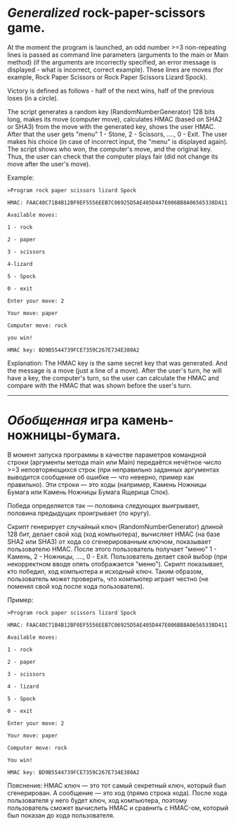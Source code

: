 # *Generalized* rock-paper-scissors game.

At the moment the program is launched, an odd number >=3 non-repeating lines is passed as command line parameters (arguments to the main or Main method) (if the arguments are incorrectly specified, an error message is displayed - what is incorrect, correct example).
These lines are moves (for example, Rock Paper Scissors or Rock Paper Scissors Lizard Spock).

Victory is defined as follows - half of the next wins, half of the previous loses (in a circle).

The script generates a random key (RandomNumberGenerator) 128 bits long, makes its move (computer move), calculates HMAC (based on SHA2 or SHA3) from the move with the generated key, shows the user HMAC. After that the user gets "menu" 1 - Stone, 2 - Scissors, ...., 0 - Exit. The user makes his choice (in case of incorrect input, the "menu" is displayed again). The script shows who won, the computer's move, and the original key.
Thus, the user can check that the computer plays fair (did not change its move after the user's move).

Example:
    
    >Program rock paper scissors lizard Spock

    HMAC: FAAC40C71B4B12BF0EF5556EEB7C06925D5AE405D447E006BB8A06565338D411

    Available moves:

    1 - rock

    2 - paper

    3 - scissors

    4-lizard

    5 - Spock

    0 - exit

    Enter your move: 2

    Your move: paper

    Computer move: rock

    you win!

    HMAC key: BD9B5544739FCE7359C267E734E380A2

Explanation: The HMAC key is the same secret key that was generated. And the message is a move (just a line of a move). After the user's turn, he will have a key, the computer's turn, so the user can calculate the HMAC and compare with the HMAC that was shown before the user's turn.

_______________________________________________________________________________________________________________________________________________________________________

# *Обобщенная* игра камень-ножницы-бумага.

В момент запуска программы в качестве параметров командной строки (аргументы метода main или Main) передаётся нечётное число >=3 неповторяющихся строк (при неправильно заданных аргументах выводится сообщение об ошибке — что неверно, пример как правильно). 
Эти строки — это ходы (например, Камень Ножницы Бумага или Камень Ножницы Бумага Ящерица Спок). 

Победа определяется так — половина следующих выигрывает, половина предыдущих проигрывает (по кругу).

Скрипт генерирует случайный ключ (RandomNumberGenerator) длиной 128 бит, делает свой ход (ход компьютера), вычисляет HMAC (на базе SHA2 или SHA3) от хода со сгенерированным ключом, показывает пользователю HMAC. После этого пользователь получает "меню" 1 - Камень, 2 - Ножницы, ...., 0 - Exit. Пользователь делает свой выбор (при некорректном вводе опять отображается "меню"). Скрипт показывает, кто победил, ход компьютера и исходный ключ.
Таким образом, пользователь может проверить, что компьютер играет честно (не поменял свой ход после хода пользователя).

Пример:
    
    >Program rock paper scissors lizard Spock

    HMAC: FAAC40C71B4B12BF0EF5556EEB7C06925D5AE405D447E006BB8A06565338D411

    Available moves:

    1 - rock

    2 - paper

    3 - scissors

    4 - lizard

    5 - Spock

    0 - exit

    Enter your move: 2

    Your move: paper

    Computer move: rock

    You win!

    HMAC key: BD9B5544739FCE7359C267E734E380A2

Пояснение: HMAC ключ — это тот самый секретный ключ, который был сгенерирован. А сообщение — это ход (прямо строка хода). После хода пользователя у него будет ключ, ход компьютера, поэтому пользователь сможет вычислить HMAC и сравнить с HMAC-ом, который был показан до хода пользователя. 
